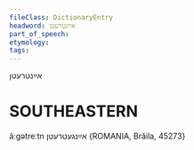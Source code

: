 ```yaml
---
fileClass: DictionaryEntry
headword: אײַנטרעטן
part_of_speech: 
etymology: 
tags: 
---
```

אײַנטרעטן

SOUTHEASTERN
==============

ãːgətreːtn אײַנגעטרעטן {ROMANIA, Brăila, 45273}
